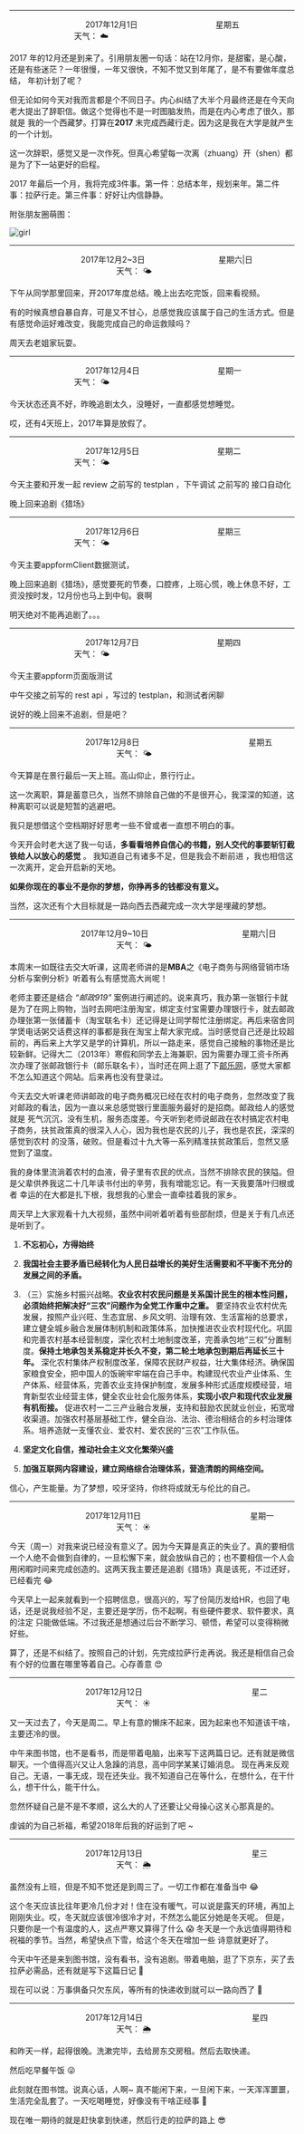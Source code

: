 ***
&nbsp;&nbsp;&nbsp;&nbsp;&nbsp;&nbsp;&nbsp;&nbsp;&nbsp;&nbsp;&nbsp;&nbsp;&nbsp;&nbsp;&nbsp;&nbsp;&nbsp;&nbsp;
&nbsp;&nbsp;&nbsp;&nbsp;&nbsp;&nbsp;&nbsp;&nbsp;&nbsp;&nbsp;&nbsp;&nbsp;&nbsp;&nbsp;           2017年12月1日
&nbsp;&nbsp;&nbsp;&nbsp;&nbsp;&nbsp;&nbsp;&nbsp;&nbsp;&nbsp;&nbsp;&nbsp;&nbsp;&nbsp;&nbsp;&nbsp;&nbsp;&nbsp;
&nbsp;&nbsp;&nbsp;&nbsp;&nbsp;&nbsp;&nbsp;&nbsp;&nbsp;&nbsp;&nbsp;&nbsp;&nbsp;&nbsp;                星期五
&nbsp;&nbsp;&nbsp;&nbsp;&nbsp;&nbsp;&nbsp;&nbsp;&nbsp;&nbsp;&nbsp;&nbsp;&nbsp;&nbsp;&nbsp;&nbsp;&nbsp;&nbsp;
&nbsp;&nbsp;&nbsp;&nbsp;&nbsp;&nbsp;&nbsp;&nbsp;&nbsp;&nbsp;&nbsp;&nbsp;&nbsp;&nbsp;&nbsp;&nbsp;&nbsp;&nbsp;
&nbsp;&nbsp;&nbsp;&nbsp;&nbsp;&nbsp;&nbsp;&nbsp;&nbsp;                                       天气： :cloud:
 
2017 年的12月还是到来了。引用朋友圈一句话：站在12月你，是甜蜜，是心酸，还是有些迷茫？一年很慢，一年又很快，不知不觉又到年尾了，是不有要做年度总结，
年初计划了呢？

但无论如何今天对我而言都是个不同日子。内心纠结了大半个月最终还是在今天向老大提出了辞职信。做这个觉得也不是一时图脑发热，而是在内心考虑了很久，那就是
我的一个西藏梦。打算在**2017** 末完成西藏行走。因为这是我在大学是就产生的一个计划。

这一次辞职，感觉又是一次作死。但真心希望每一次离（zhuang）开（shen）都是为了下一站更好的启程。

2017 年最后一个月，我将完成3件事。第一件：总结本年，规划来年。第二件事：拉萨行走。第三件事：好好让内信静静。

附张朋友圈萌图：

![girl](https://mmbiz.qpic.cn/mmbiz_jpg/4iaE7bB4HCjchOFly7dTvkibWqu8eSCJrZbS7bB0IcaNqXyYzuHsqsvUJZWHvg7Dxf4jPdsvF7K8baGa9zmn5Ggg/0?wx_fmt=jpeg)


***
&nbsp;&nbsp;&nbsp;&nbsp;&nbsp;&nbsp;&nbsp;&nbsp;&nbsp;&nbsp;&nbsp;&nbsp;&nbsp;&nbsp;&nbsp;&nbsp;&nbsp;&nbsp;
&nbsp;&nbsp;&nbsp;&nbsp;&nbsp;&nbsp;&nbsp;&nbsp;&nbsp;&nbsp;&nbsp;&nbsp;          2017年12月2~3日
&nbsp;&nbsp;&nbsp;&nbsp;&nbsp;&nbsp;&nbsp;&nbsp;&nbsp;&nbsp;&nbsp;&nbsp;&nbsp;&nbsp;&nbsp;&nbsp;&nbsp;&nbsp;
&nbsp;&nbsp;&nbsp;&nbsp;&nbsp;&nbsp;&nbsp;&nbsp;&nbsp;&nbsp;&nbsp;&nbsp;                星期六|日
&nbsp;&nbsp;&nbsp;&nbsp;&nbsp;&nbsp;&nbsp;&nbsp;&nbsp;&nbsp;&nbsp;&nbsp;&nbsp;&nbsp;&nbsp;&nbsp;&nbsp;&nbsp;
&nbsp;&nbsp;&nbsp;&nbsp;&nbsp;&nbsp;&nbsp;&nbsp;&nbsp;&nbsp;&nbsp;&nbsp;&nbsp;&nbsp;&nbsp;&nbsp;&nbsp;&nbsp;
&nbsp;&nbsp;&nbsp;&nbsp;&nbsp;&nbsp;&nbsp;&nbsp;&nbsp;                                       天气： :sun_behind_small_cloud:

下午从同学那里回来，开2017年度总结。晚上出去吃完饭，回来看视频。

有的时候真想自暴自弃，可是又不甘心，总感觉我应该属于自己的生活方式。但是有感觉命运好难改变，我能完成自己的命运救赎吗？

周天去老姐家玩耍。

***


&nbsp;&nbsp;&nbsp;&nbsp;&nbsp;&nbsp;&nbsp;&nbsp;&nbsp;&nbsp;&nbsp;&nbsp;&nbsp;&nbsp;&nbsp;&nbsp;&nbsp;&nbsp;
&nbsp;&nbsp;&nbsp;&nbsp;&nbsp;&nbsp;&nbsp;&nbsp;&nbsp;&nbsp;&nbsp;&nbsp;&nbsp;&nbsp;           2017年12月4日
&nbsp;&nbsp;&nbsp;&nbsp;&nbsp;&nbsp;&nbsp;&nbsp;&nbsp;&nbsp;&nbsp;&nbsp;&nbsp;&nbsp;&nbsp;&nbsp;&nbsp;&nbsp;
&nbsp;&nbsp;&nbsp;&nbsp;&nbsp;&nbsp;&nbsp;&nbsp;&nbsp;&nbsp;&nbsp;&nbsp;&nbsp;&nbsp;                星期一
&nbsp;&nbsp;&nbsp;&nbsp;&nbsp;&nbsp;&nbsp;&nbsp;&nbsp;&nbsp;&nbsp;&nbsp;&nbsp;&nbsp;&nbsp;&nbsp;&nbsp;&nbsp;
&nbsp;&nbsp;&nbsp;&nbsp;&nbsp;&nbsp;&nbsp;&nbsp;&nbsp;&nbsp;&nbsp;&nbsp;&nbsp;&nbsp;&nbsp;&nbsp;&nbsp;&nbsp;
&nbsp;&nbsp;&nbsp;&nbsp;&nbsp;&nbsp;&nbsp;&nbsp;&nbsp;                                       天气： :sun_behind_small_cloud:

今天状态还真不好，昨晚追剧太久，没睡好，一直都感觉想睡觉。

哎，还有4天班上，2017年算是放假了。


***


&nbsp;&nbsp;&nbsp;&nbsp;&nbsp;&nbsp;&nbsp;&nbsp;&nbsp;&nbsp;&nbsp;&nbsp;&nbsp;&nbsp;&nbsp;&nbsp;&nbsp;&nbsp;
&nbsp;&nbsp;&nbsp;&nbsp;&nbsp;&nbsp;&nbsp;&nbsp;&nbsp;&nbsp;&nbsp;&nbsp;&nbsp;&nbsp;           2017年12月5日
&nbsp;&nbsp;&nbsp;&nbsp;&nbsp;&nbsp;&nbsp;&nbsp;&nbsp;&nbsp;&nbsp;&nbsp;&nbsp;&nbsp;&nbsp;&nbsp;&nbsp;&nbsp;
&nbsp;&nbsp;&nbsp;&nbsp;&nbsp;&nbsp;&nbsp;&nbsp;&nbsp;&nbsp;&nbsp;&nbsp;&nbsp;&nbsp;                星期二
&nbsp;&nbsp;&nbsp;&nbsp;&nbsp;&nbsp;&nbsp;&nbsp;&nbsp;&nbsp;&nbsp;&nbsp;&nbsp;&nbsp;&nbsp;&nbsp;&nbsp;&nbsp;
&nbsp;&nbsp;&nbsp;&nbsp;&nbsp;&nbsp;&nbsp;&nbsp;&nbsp;&nbsp;&nbsp;&nbsp;&nbsp;&nbsp;&nbsp;&nbsp;&nbsp;&nbsp;
&nbsp;&nbsp;&nbsp;&nbsp;&nbsp;&nbsp;&nbsp;&nbsp;&nbsp;                                       天气： :sun_behind_small_cloud:

今天主要和开发一起 review 之前写的 testplan ，下午调试 之前写的 接口自动化

晚上回来追剧《猎场》


***




&nbsp;&nbsp;&nbsp;&nbsp;&nbsp;&nbsp;&nbsp;&nbsp;&nbsp;&nbsp;&nbsp;&nbsp;&nbsp;&nbsp;&nbsp;&nbsp;&nbsp;&nbsp;
&nbsp;&nbsp;&nbsp;&nbsp;&nbsp;&nbsp;&nbsp;&nbsp;&nbsp;&nbsp;&nbsp;&nbsp;&nbsp;&nbsp;           2017年12月6日
&nbsp;&nbsp;&nbsp;&nbsp;&nbsp;&nbsp;&nbsp;&nbsp;&nbsp;&nbsp;&nbsp;&nbsp;&nbsp;&nbsp;&nbsp;&nbsp;&nbsp;&nbsp;
&nbsp;&nbsp;&nbsp;&nbsp;&nbsp;&nbsp;&nbsp;&nbsp;&nbsp;&nbsp;&nbsp;&nbsp;&nbsp;&nbsp;                星期三
&nbsp;&nbsp;&nbsp;&nbsp;&nbsp;&nbsp;&nbsp;&nbsp;&nbsp;&nbsp;&nbsp;&nbsp;&nbsp;&nbsp;&nbsp;&nbsp;&nbsp;&nbsp;
&nbsp;&nbsp;&nbsp;&nbsp;&nbsp;&nbsp;&nbsp;&nbsp;&nbsp;&nbsp;&nbsp;&nbsp;&nbsp;&nbsp;&nbsp;&nbsp;&nbsp;&nbsp;
&nbsp;&nbsp;&nbsp;&nbsp;&nbsp;&nbsp;&nbsp;&nbsp;&nbsp;                                       天气： :sun_behind_small_cloud:

今天主要appformClient数据测试，

晚上回来追剧《猎场》，感觉要死的节奏，口腔疼，上班心慌，晚上休息不好，工资没按时发，12月份也马上到中旬。衰啊

明天绝对不能再追剧了。。。


***
&nbsp;&nbsp;&nbsp;&nbsp;&nbsp;&nbsp;&nbsp;&nbsp;&nbsp;&nbsp;&nbsp;&nbsp;&nbsp;&nbsp;&nbsp;&nbsp;&nbsp;&nbsp;
&nbsp;&nbsp;&nbsp;&nbsp;&nbsp;&nbsp;&nbsp;&nbsp;&nbsp;&nbsp;&nbsp;&nbsp;&nbsp;&nbsp;           2017年12月7日
&nbsp;&nbsp;&nbsp;&nbsp;&nbsp;&nbsp;&nbsp;&nbsp;&nbsp;&nbsp;&nbsp;&nbsp;&nbsp;&nbsp;&nbsp;&nbsp;&nbsp;&nbsp;
&nbsp;&nbsp;&nbsp;&nbsp;&nbsp;&nbsp;&nbsp;&nbsp;&nbsp;&nbsp;&nbsp;&nbsp;&nbsp;&nbsp;                星期四
&nbsp;&nbsp;&nbsp;&nbsp;&nbsp;&nbsp;&nbsp;&nbsp;&nbsp;&nbsp;&nbsp;&nbsp;&nbsp;&nbsp;&nbsp;&nbsp;&nbsp;&nbsp;
&nbsp;&nbsp;&nbsp;&nbsp;&nbsp;&nbsp;&nbsp;&nbsp;&nbsp;&nbsp;&nbsp;&nbsp;&nbsp;&nbsp;&nbsp;&nbsp;&nbsp;&nbsp;
&nbsp;&nbsp;&nbsp;&nbsp;&nbsp;&nbsp;&nbsp;&nbsp;&nbsp;                                       天气： :sun_behind_small_cloud:

今天主要appform页面版测试

中午交接之前写的 rest api ，写过的 testplan，和测试者闲聊

说好的晚上回来不追剧，但是吧？

***
&nbsp;&nbsp;&nbsp;&nbsp;&nbsp;&nbsp;&nbsp;&nbsp;&nbsp;&nbsp;&nbsp;&nbsp;&nbsp;&nbsp;&nbsp;&nbsp;&nbsp;&nbsp;
&nbsp;&nbsp;&nbsp;&nbsp;&nbsp;&nbsp;&nbsp;&nbsp;&nbsp;&nbsp;&nbsp;&nbsp;&nbsp;&nbsp;           2017年12月8日
&nbsp;&nbsp;&nbsp;&nbsp;&nbsp;&nbsp;&nbsp;&nbsp;&nbsp;&nbsp;&nbsp;&nbsp;&nbsp;&nbsp;&nbsp;&nbsp;&nbsp;&nbsp;
&nbsp;&nbsp;&nbsp;&nbsp;&nbsp;&nbsp;&nbsp;&nbsp;&nbsp;&nbsp;&nbsp;&nbsp;&nbsp;&nbsp;                星期五
&nbsp;&nbsp;&nbsp;&nbsp;&nbsp;&nbsp;&nbsp;&nbsp;&nbsp;&nbsp;&nbsp;&nbsp;&nbsp;&nbsp;&nbsp;&nbsp;&nbsp;&nbsp;
&nbsp;&nbsp;&nbsp;&nbsp;&nbsp;&nbsp;&nbsp;&nbsp;&nbsp;&nbsp;&nbsp;&nbsp;&nbsp;&nbsp;&nbsp;&nbsp;&nbsp;&nbsp;
&nbsp;&nbsp;&nbsp;&nbsp;&nbsp;&nbsp;&nbsp;&nbsp;&nbsp;                                       天气： :sun_behind_small_cloud:

今天算是在景行最后一天上班。高山仰止，景行行止。

这一次离职，算是蓄意已久，当然不排除自己做的不是很开心，我深深的知道，这种离职可以说是短暂的逃避吧。

我只是想借这个空档期好好思考一些不曾或者一直想不明白的事。

今天开会时老大送了我一句话，**多看看培养自信心的书籍，别人交代的事要斩钉截铁给人以放心的感觉** 。 我知道自己有诸多不足，但是我会不断前进
，我也相信这一次离开，定会开启新的天地。

**如果你现在的事业不是你的梦想，你挣再多的钱都没有意义。**

当然，这次还有个大目标就是一路向西去西藏完成一次大学是埋藏的梦想。

***
&nbsp;&nbsp;&nbsp;&nbsp;&nbsp;&nbsp;&nbsp;&nbsp;&nbsp;&nbsp;&nbsp;&nbsp;&nbsp;&nbsp;&nbsp;&nbsp;&nbsp;&nbsp;
&nbsp;&nbsp;&nbsp;&nbsp;&nbsp;&nbsp;&nbsp;&nbsp;&nbsp;&nbsp;&nbsp;&nbsp;          2017年12月9~10日
&nbsp;&nbsp;&nbsp;&nbsp;&nbsp;&nbsp;&nbsp;&nbsp;&nbsp;&nbsp;&nbsp;&nbsp;&nbsp;&nbsp;&nbsp;&nbsp;&nbsp;&nbsp;
&nbsp;&nbsp;&nbsp;&nbsp;&nbsp;&nbsp;&nbsp;&nbsp;&nbsp;&nbsp;&nbsp;&nbsp;           星期六|日
&nbsp;&nbsp;&nbsp;&nbsp;&nbsp;&nbsp;&nbsp;&nbsp;&nbsp;&nbsp;&nbsp;&nbsp;&nbsp;&nbsp;&nbsp;&nbsp;&nbsp;&nbsp;
&nbsp;&nbsp;&nbsp;&nbsp;&nbsp;&nbsp;&nbsp;&nbsp;&nbsp;&nbsp;&nbsp;&nbsp;&nbsp;&nbsp;&nbsp;&nbsp;&nbsp;&nbsp;
&nbsp;&nbsp;&nbsp;&nbsp;&nbsp;&nbsp;&nbsp;&nbsp;&nbsp;                                       天气： :sun_behind_small_cloud:

本周末一如既往去交大听课，这周老师讲的是**MBA**之《电子商务与网络营销市场分析与案例分析》听着有么有感觉高大尚呢！

老师主要还是结合 *“邮政919”* 案例进行阐述的。说来真巧，我办第一张银行卡就是为了在网上购物，当时去网吧注册淘宝，绑定支付宝需要办理银行卡，就去邮政办理张第一张储蓄卡（淘宝联名卡）还记得是让同学帮忙注册绑定。再后来宿舍同学煲电话粥交话费这样的事都是我在淘宝上帮大家完成。当时感觉自己还是比较超前的，再后来上大学又是学的计算机，所以一路走来，感觉自己接触的事物还是比较新鲜。记得大二（2013年）寒假和同学去上海兼职，因为需要办理工资卡所再次办理了张邮政银行卡（邮乐联名卡），当时还在网上逛了下[邮乐网](http://www.ule.com/)，感觉大家都不怎么知道这个网站。后来再也没有登录过。

今天去交大听课老师讲邮政的电子商务概况已经在农村的电子商务，忽然改变了我对邮政的看法，因为一直以来总感觉银行里面服务最好的是招商。邮政给人的感觉就是
死气沉沉，没有生机，服务态度差。今天听到老师说邮政在农村搞定农村电子商务，扶贫政策真的很深入人心，因为我也是农民的儿子，我也是农民，深深的感觉到农村
的没落，破败。但是看过十九大等一系列精准扶贫政策后，忽然又感觉到了温度。

我的身体里流淌着农村的血液，骨子里有农民的优点，当然不排除农民的狭隘。但是父辈供养我这二十几年读书付出的辛劳，我有增能忘记。有一天我要落叶归根或者
幸运的在大都是扎下根，我想我的心里会一直牵挂着我的家乡。

周天早上大家观看十九大视频，虽然中间听着听着有些部耐烦，但是关于有几点还是听到了。

1. **不忘初心，方得始终**
2. **我国社会主要矛盾已经转化为人民日益增长的美好生活需要和不平衡不充分的发展之间的矛盾。**
3. （三）实施乡村振兴战略。**农业农村农民问题是关系国计民生的根本性问题，必须始终把解决好“三农”问题作为全党工作重中之重。** 要坚持农业农村优先发展，按照产业兴旺、生态宜居、乡风文明、治理有效、生活富裕的总要求，建立健全城乡融合发展体制机制和政策体系，加快推进农业农村现代化。巩固和完善农村基本经营制度，深化农村土地制度改革，完善承包地“三权”分置制度。**保持土地承包关系稳定并长久不变，第二轮土地承包到期后再延长三十年。** 深化农村集体产权制度改革，保障农民财产权益，壮大集体经济。确保国家粮食安全，把中国人的饭碗牢牢端在自己手中。构建现代农业产业体系、生产体系、经营体系，完善农业支持保护制度，发展多种形式适度规模经营，培育新型农业经营主体，健全农业社会化服务体系，**实现小农户和现代农业发展有机衔接。** 促进农村一二三产业融合发展，支持和鼓励农民就业创业，拓宽增收渠道。加强农村基层基础工作，健全自治、法治、德治相结合的乡村治理体系。培养造就一支懂农业、爱农村、爱农民的“三农”工作队伍。

4. **坚定文化自信，推动社会主义文化繁荣兴盛**
5. **加强互联网内容建设，建立网络综合治理体系，营造清朗的网络空间。**

信心，产生能量。为了梦想，咬牙坚持，你终将成就无与伦比的自己。



***
&nbsp;&nbsp;&nbsp;&nbsp;&nbsp;&nbsp;&nbsp;&nbsp;&nbsp;&nbsp;&nbsp;&nbsp;&nbsp;&nbsp;&nbsp;&nbsp;&nbsp;&nbsp;
&nbsp;&nbsp;&nbsp;&nbsp;&nbsp;&nbsp;&nbsp;&nbsp;&nbsp;&nbsp;&nbsp;&nbsp;&nbsp;&nbsp;           2017年12月11日
&nbsp;&nbsp;&nbsp;&nbsp;&nbsp;&nbsp;&nbsp;&nbsp;&nbsp;&nbsp;&nbsp;&nbsp;&nbsp;&nbsp;&nbsp;&nbsp;&nbsp;&nbsp;
&nbsp;&nbsp;&nbsp;&nbsp;&nbsp;&nbsp;&nbsp;&nbsp;&nbsp;&nbsp;&nbsp;&nbsp;&nbsp;&nbsp;                星期一
&nbsp;&nbsp;&nbsp;&nbsp;&nbsp;&nbsp;&nbsp;&nbsp;&nbsp;&nbsp;&nbsp;&nbsp;&nbsp;&nbsp;&nbsp;&nbsp;&nbsp;&nbsp;
&nbsp;&nbsp;&nbsp;&nbsp;&nbsp;&nbsp;&nbsp;&nbsp;&nbsp;&nbsp;&nbsp;&nbsp;&nbsp;&nbsp;&nbsp;&nbsp;&nbsp;&nbsp;
&nbsp;&nbsp;&nbsp;&nbsp;&nbsp;&nbsp;&nbsp;&nbsp;&nbsp;                                       天气： :sunny:



今天（周一）对我来说已经没有意义了。因为今天算是真正的失业了。真的要相信一个人绝不会做到自律的，一旦松懈下来，就会放纵自己的；也不要相信一个人会用闲暇时间来完成创造的。这两天我主要还是追剧《猎场》真是该死，不过还好，已经看完 :joy: 

今天早上一起来就看到一个招聘信息，很高兴的，写了份简历发给HR，也回了电话，还是说我经验不足，主要还是学历，伤不起啊，有些硬件要求、软件要求，真的注定
只能做低端。不过我还是想通过后台不断学习、顿悟，希望可以变得稍微好些。

算了，还是不纠结了。按照自己的计划，先完成拉萨行走再说。我还是相信自己会有个好的位置在哪里等着自己。心存善意  :heart_eyes:




***
&nbsp;&nbsp;&nbsp;&nbsp;&nbsp;&nbsp;&nbsp;&nbsp;&nbsp;&nbsp;&nbsp;&nbsp;&nbsp;&nbsp;&nbsp;&nbsp;&nbsp;&nbsp;
&nbsp;&nbsp;&nbsp;&nbsp;&nbsp;&nbsp;&nbsp;&nbsp;&nbsp;&nbsp;&nbsp;&nbsp;&nbsp;&nbsp;           2017年12月12日
&nbsp;&nbsp;&nbsp;&nbsp;&nbsp;&nbsp;&nbsp;&nbsp;&nbsp;&nbsp;&nbsp;&nbsp;&nbsp;&nbsp;&nbsp;&nbsp;&nbsp;&nbsp;
&nbsp;&nbsp;&nbsp;&nbsp;&nbsp;&nbsp;&nbsp;&nbsp;&nbsp;&nbsp;&nbsp;&nbsp;&nbsp;&nbsp;                星二
&nbsp;&nbsp;&nbsp;&nbsp;&nbsp;&nbsp;&nbsp;&nbsp;&nbsp;&nbsp;&nbsp;&nbsp;&nbsp;&nbsp;&nbsp;&nbsp;&nbsp;&nbsp;
&nbsp;&nbsp;&nbsp;&nbsp;&nbsp;&nbsp;&nbsp;&nbsp;&nbsp;&nbsp;&nbsp;&nbsp;&nbsp;&nbsp;&nbsp;&nbsp;&nbsp;&nbsp;
&nbsp;&nbsp;&nbsp;&nbsp;&nbsp;&nbsp;&nbsp;&nbsp;&nbsp;                                       天气： :sunny:



又一天过去了，今天是周二。早上有意的懒床不起来，因为起来也不知道该干啥，主要还冷的很。

中午来图书馆，也不是看书，而是带着电脑，出来写下这两篇日记。还有就是微信聊天。一个值得高兴又让人急躁的消息，高中同学某某订婚消息。
现在再来反观自己。无语，一事无成，现在还失业。我不知道自己在等什么，在想什么，在干什么，想干什么，能干什么。

忽然怀疑自己是不是不孝顺，这么大的人了还要让父母操心这关心那真是的。

虔诚的为自己祈福，希望2018年后我的好运到了吧 ~



***
&nbsp;&nbsp;&nbsp;&nbsp;&nbsp;&nbsp;&nbsp;&nbsp;&nbsp;&nbsp;&nbsp;&nbsp;&nbsp;&nbsp;&nbsp;&nbsp;&nbsp;&nbsp;
&nbsp;&nbsp;&nbsp;&nbsp;&nbsp;&nbsp;&nbsp;&nbsp;&nbsp;&nbsp;&nbsp;&nbsp;&nbsp;&nbsp;           2017年12月13日
&nbsp;&nbsp;&nbsp;&nbsp;&nbsp;&nbsp;&nbsp;&nbsp;&nbsp;&nbsp;&nbsp;&nbsp;&nbsp;&nbsp;&nbsp;&nbsp;&nbsp;&nbsp;
&nbsp;&nbsp;&nbsp;&nbsp;&nbsp;&nbsp;&nbsp;&nbsp;&nbsp;&nbsp;&nbsp;&nbsp;&nbsp;&nbsp;                星三
&nbsp;&nbsp;&nbsp;&nbsp;&nbsp;&nbsp;&nbsp;&nbsp;&nbsp;&nbsp;&nbsp;&nbsp;&nbsp;&nbsp;&nbsp;&nbsp;&nbsp;&nbsp;
&nbsp;&nbsp;&nbsp;&nbsp;&nbsp;&nbsp;&nbsp;&nbsp;&nbsp;&nbsp;&nbsp;&nbsp;&nbsp;&nbsp;&nbsp;&nbsp;&nbsp;&nbsp;
&nbsp;&nbsp;&nbsp;&nbsp;&nbsp;&nbsp;&nbsp;&nbsp;&nbsp;                                       天气： :sun_behind_rain_cloud:

虽然没有上班，但是不知不觉还是到周三了。一切工作都在准备当中 :joy:

这个冬天应该比往年更冷几份才对！住在没有暖气，可以说是露天的环境，再加上刚刚失业。哎，冬天就应该很冷很冷才对，不然怎么能区分她是冬天呢。
但是，只要你是一个有温度的人，这点严寒又算得了什么 :scream: 冬天是一个永远值得期待和祝福的季节。当然，希望快点下雪，给这个冬天在增加一些
诗意就更好了。

今天中午还是来到图书馆，没有看书，没有追剧。带着电脑，逛了下京东，买了去拉萨必需品，还有就是写下这篇日记 :ghost:

现在可以说：万事俱备只欠东风，等所有的快递收到就可以一路向西了 :muscle:


***
&nbsp;&nbsp;&nbsp;&nbsp;&nbsp;&nbsp;&nbsp;&nbsp;&nbsp;&nbsp;&nbsp;&nbsp;&nbsp;&nbsp;&nbsp;&nbsp;&nbsp;&nbsp;
&nbsp;&nbsp;&nbsp;&nbsp;&nbsp;&nbsp;&nbsp;&nbsp;&nbsp;&nbsp;&nbsp;&nbsp;&nbsp;&nbsp;           2017年12月14日
&nbsp;&nbsp;&nbsp;&nbsp;&nbsp;&nbsp;&nbsp;&nbsp;&nbsp;&nbsp;&nbsp;&nbsp;&nbsp;&nbsp;&nbsp;&nbsp;&nbsp;&nbsp;
&nbsp;&nbsp;&nbsp;&nbsp;&nbsp;&nbsp;&nbsp;&nbsp;&nbsp;&nbsp;&nbsp;&nbsp;&nbsp;&nbsp;                星四
&nbsp;&nbsp;&nbsp;&nbsp;&nbsp;&nbsp;&nbsp;&nbsp;&nbsp;&nbsp;&nbsp;&nbsp;&nbsp;&nbsp;&nbsp;&nbsp;&nbsp;&nbsp;
&nbsp;&nbsp;&nbsp;&nbsp;&nbsp;&nbsp;&nbsp;&nbsp;&nbsp;&nbsp;&nbsp;&nbsp;&nbsp;&nbsp;&nbsp;&nbsp;&nbsp;&nbsp;
&nbsp;&nbsp;&nbsp;&nbsp;&nbsp;&nbsp;&nbsp;&nbsp;&nbsp;                                       天气： :sun_behind_rain_cloud:

和昨天一样，起得很晚。洗漱完毕，去给房东交房租。然后去取快递。

然后吃早餐午饭 :stuck_out_tongue_winking_eye:

此刻就在图书馆。说真心话，人啊~ 真不能闲下来，一旦闲下来，一天浑浑噩噩，生活完全乱套了。一天吃喝睡觉，好像没有干啥正经事  :triumph:

现在唯一期待的就是赶快拿到快递，然后行走的拉萨的路上  :sunglasses:














